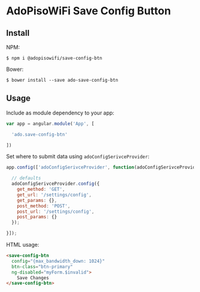 # AdoPisoWiFi Save Config Button

## Install

NPM:
```shell
$ npm i @adopisowifi/save-config-btn

```
Bower:
```shell
$ bower install --save ado-save-config-btn

```

## Usage

Include as module dependency to your app:
```javascript
var app = angular.module('App', [

  'ado.save-config-btn'

])
```

Set where to submit data using `adoConfigSerivceProvider`:
```javascript
app.config(['adoConfigSerivceProvider', function(adoConfigSerivceProvider) {

  // defaults
  adoConfigSerivceProvider.config({
    get_method: 'GET',
    get_url: '/settings/config',
    get_params: {},
    post_method: 'POST',
    post_url: '/settings/config',
    post_params: {}
  });

}]);

```

HTML usage:
```html
<save-config-btn
  config="{max_bandwidth_down: 1024}"
  btn-class="btn-primary"
  ng-disabled="myForm.$invalid">
    Save Changes
</save-config-btn>

```

